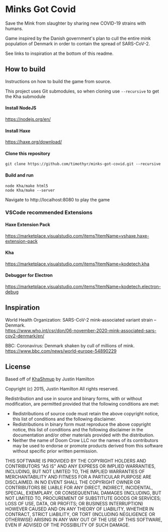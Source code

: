 Minks Got Covid
========

Save the Mink from slaughter by sharing new COVID-19 strains with humans.

Game inspired by the Danish government's plan to cull the entire mink population of Denmark in order to contain the spread of SARS-CoV-2. 

See links to inspiration at the bottom of this readme.

How to build
-------

Instructions on how to build the game from source. 

This project uses Git submodules, so when cloning use `--recursive` to get the Kha submodule

#### Install NodeJS

https://nodejs.org/en/

#### Install Haxe

https://haxe.org/download/

#### Clone this repository

`git clone https://github.com/timothyr/minks-got-covid.git --recursive`

#### Build and run

```
node Kha/make html5     
node Kha/make --server
```
Navigate to http://localhost:8080 to play the game

### VSCode recommended Extensions

#### Haxe Extension Pack

https://marketplace.visualstudio.com/items?itemName=vshaxe.haxe-extension-pack

#### Kha

https://marketplace.visualstudio.com/items?itemName=kodetech.kha

#### Debugger for Electron

https://marketplace.visualstudio.com/items?itemName=kodetech.electron-debug

Inspiration
-------

World Health Organization: SARS-CoV-2 mink-associated variant strain – Denmark.  
https://www.who.int/csr/don/06-november-2020-mink-associated-sars-cov2-denmark/en/

BBC: Coronavirus: Denmark shaken by cull of millions of mink.  
https://www.bbc.com/news/world-europe-54890229

License
-------
Based off of [KhaShmup](https://github.com/jamiltron/KhaShmup) by Justin Hamilton

Copyright (c) 2015, Justin Hamilton 
All rights reserved. 

Redistribution and use in source and binary forms, with or without 
modification, are permitted provided that the following conditions are met: 

 * Redistributions of source code must retain the above copyright notice, 
   this list of conditions and the following disclaimer. 
 * Redistributions in binary form must reproduce the above copyright 
   notice, this list of conditions and the following disclaimer in the 
   documentation and/or other materials provided with the distribution. 
 * Neither the name of Doom Crow LLC nor the names of its contributors may 
   be used to endorse or promote products derived from this software 
   without specific prior written permission. 

THIS SOFTWARE IS PROVIDED BY THE COPYRIGHT HOLDERS AND CONTRIBUTORS "AS IS" 
AND ANY EXPRESS OR IMPLIED WARRANTIES, INCLUDING, BUT NOT LIMITED TO, THE 
IMPLIED WARRANTIES OF MERCHANTABILITY AND FITNESS FOR A PARTICULAR PURPOSE 
ARE DISCLAIMED. IN NO EVENT SHALL THE COPYRIGHT OWNER OR CONTRIBUTORS BE 
LIABLE FOR ANY DIRECT, INDIRECT, INCIDENTAL, SPECIAL, EXEMPLARY, OR 
CONSEQUENTIAL DAMAGES (INCLUDING, BUT NOT LIMITED TO, PROCUREMENT OF 
SUBSTITUTE GOODS OR SERVICES; LOSS OF USE, DATA, OR PROFITS; OR BUSINESS 
INTERRUPTION) HOWEVER CAUSED AND ON ANY THEORY OF LIABILITY, WHETHER IN 
CONTRACT, STRICT LIABILITY, OR TORT (INCLUDING NEGLIGENCE OR OTHERWISE) 
ARISING IN ANY WAY OUT OF THE USE OF THIS SOFTWARE, EVEN IF ADVISED OF THE 
POSSIBILITY OF SUCH DAMAGE. 